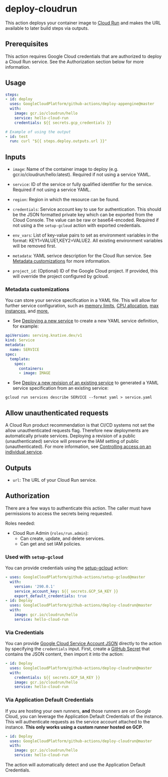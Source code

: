 <!--
Copyright 2020 Google LLC

Licensed under the Apache License, Version 2.0 (the "License");
you may not use this file except in compliance with the License.
You may obtain a copy of the License at

    http://www.apache.org/licenses/LICENSE-2.0

Unless required by applicable law or agreed to in writing, software
distributed under the License is distributed on an "AS IS" BASIS,
WITHOUT WARRANTIES OR CONDITIONS OF ANY KIND, either express or implied.
See the License for the specific language governing permissions and
limitations under the License.
-->
# deploy-cloudrun

This action deploys your container image to [Cloud Run][cloud-run] and makes the URL
available to later build steps via outputs.

## Prerequisites

This action requires Google Cloud credentials that are authorized to deploy a
Cloud Run service. See the Authorization section below for more information.

## Usage

```yaml
steps:
- id: deploy
  uses: GoogleCloudPlatform/github-actions/deploy-appengine@master
  with:
    image: gcr.io/cloudrun/hello
    service: hello-cloud-run
    credentials: ${{ secrets.gcp_credentials }}

# Example of using the output
- id: test
  run: curl "${{ steps.deploy.outputs.url }}"
```

## Inputs

- `image`: Name of the container image to deploy (e.g. gcr.io/cloudrun/hello:latest).
  Required if not using a service YAML.

- `service`: ID of the service or fully qualified identifier for the service.
  Required if not using a service YAML.

- `region`: Region in which the resource can be found.

- `credentials`: Service account key to use for authentication. This should be
  the JSON formatted private key which can be exported from the Cloud Console. The
  value can be raw or base64-encoded. Required if not using a the
  `setup-gcloud` action with exported credentials.

- `env_vars`: List of key-value pairs to set as environment variables in the format:
  KEY1=VALUE1,KEY2=VALUE2. All existing environment variables will be
  removed first.

- `metadata`: YAML serivce description for the Cloud Run service. See
  [Metadata customizations](#metadata-customizations) for more information.

- `project_id`: (Optional) ID of the Google Cloud project. If provided, this
  will override the project configured by gcloud.

### Metadata customizations

You can store your service specification in a YAML file. This will allow for
further service configuration, such as [memory limits](https://cloud.google.com/run/docs/configuring/memory-limits), [CPU allocation](https://cloud.google.com/run/docs/configuring/cpu), [max instances](), and [more.](https://cloud.google.com/sdk/gcloud/reference/run/deploy#OPTIONAL-FLAGS)

- See [Deploying a new service](https://cloud.google.com/run/docs/deploying#yaml)
to create a new YAML service definition, for example:

```YAML
apiVersion: serving.knative.dev/v1
kind: Service
metadata:
  name: SERVICE
spec:
  template:
    spec:
      containers:
      - image: IMAGE
```

- See [Deploy a new revision of an existing service](https://cloud.google.com/run/docs/deploying#yaml_1)
to generated a YAML service specification from an existing service:

```
gcloud run services describe SERVICE --format yaml > service.yaml
```
## Allow unauthenticated requests

A Cloud Run product recommendation is that CI/CD systems not set the
allow unauthenticated requests flag. Therefore new deployments are automatically
private services. Deploying a revision of a public (unauthenticated) service
will preserve the IAM setting of public (unauthenticated). For more information,
see [Controlling access on an individual service](https://cloud.google.com/run/docs/securing/managing-access).

## Outputs

- `url`: The URL of your Cloud Run service.

## Authorization

There are a few ways to authenticate this action. The caller must have
permissions to access the secrets being requested.

Roles needed:

- Cloud Run Admin (`roles/run.admin`):
  - Can create, update, and delete services.
  - Can get and set IAM policies.


### Used with `setup-gcloud`

You can provide credentials using the [setup-gcloud][setup-gcloud] action:

```yaml
- uses: GoogleCloudPlatform/github-actions/setup-gcloud@master
  with:
    version: '290.0.1'
    service_account_key: ${{ secrets.GCP_SA_KEY }}
    export_default_credentials: true
- id: Deploy
  uses: GoogleCloudPlatform/github-actions/deploy-cloudrun@master
  with:
    image: gcr.io/cloudrun/hello
    service: hello-cloud-run
```

### Via Credentials

You can provide [Google Cloud Service Account JSON][sa] directly to the action
by specifying the `credentials` input. First, create a [GitHub
Secret][gh-secret] that contains the JSON content, then import it into the
action:

```yaml
- id: Deploy
  uses: GoogleCloudPlatform/github-actions/deploy-cloudrun@master
  with:
    credentials: ${{ secrets.GCP_SA_KEY }}
    image: gcr.io/cloudrun/hello
    service: hello-cloud-run
```

### Via Application Default Credentials

If you are hosting your own runners, **and** those runners are on Google Cloud,
you can leverage the Application Default Credentials of the instance. This will
authenticate requests as the service account attached to the instance. **This
only works using a custom runner hosted on GCP.**

```yaml
- id: Deploy
  uses: GoogleCloudPlatform/github-actions/deploy-cloudrun@master
  with:
    image: gcr.io/cloudrun/hello
    service: hello-cloud-run
```

The action will automatically detect and use the Application Default
Credentials.

[cloud-run]: https://cloud.google.com/run
[sm]: https://cloud.google.com/secret-manager
[sa]: https://cloud.google.com/iam/docs/creating-managing-service-accounts
[gh-runners]: https://help.github.com/en/actions/hosting-your-own-runners/about-self-hosted-runners
[gh-secret]: https://help.github.com/en/actions/configuring-and-managing-workflows/creating-and-storing-encrypted-secrets
[setup-gcloud]: ../setup-gcloud
